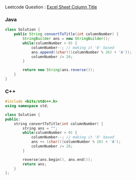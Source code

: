 Leetcode Question : [Excel Sheet Column Title](https://leetcode.com/problems/excel-sheet-column-title/)

### Java

```java
class Solution {
    public String convertToTitle(int columnNumber) {
        StringBuilder ans = new StringBuilder();
        while(columnNumber > 0) {
            columnNumber--; // making it '0' based
            ans.append((char)((columnNumber % 26) + 'A'));
            columnNumber /= 26;
        }

        return new String(ans.reverse());
    }
}
```

### C++

```cpp
#include <bits/stdc++.h>
using namespace std;

class Solution {
public:
    string convertToTitle(int columnNumber) {
        string ans = "";
        while(columnNumber > 0) {
            columnNumber--; // making it '0' based
            ans += (char)((columnNumber % 26) + 'A');
            columnNumber /= 26;
        }

        reverse(ans.begin(), ans.end());
        return ans;
    }
};
```
